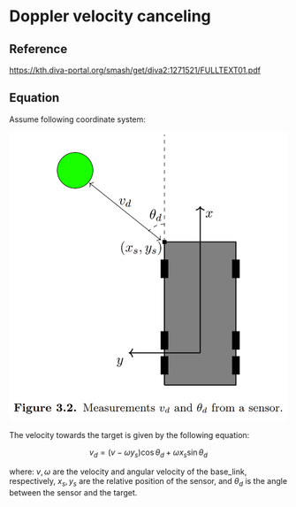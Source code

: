 # Doppler velocity canceling

## Reference

https://kth.diva-portal.org/smash/get/diva2:1271521/FULLTEXT01.pdf

## Equation

Assume following coordinate system:

![measurement_coordinate](radar_sensor_coordinate.png)

The velocity towards the target is given by the following equation:

$$
v_{d} = (v - \omega y_s) \cos \theta_d + \omega x_s \sin \theta_d
$$

where: $v, \omega$ are the velocity and angular velocity of the base_link, respectively, $x_s, y_s$ are the relative position of the sensor, and $\theta_d$ is the angle between the sensor and the target.